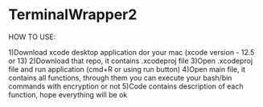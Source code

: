 # TerminalWrapper2

HOW TO USE:

1)Download xcode desktop application dor your mac (xcode version - 12.5 or 13)
2)Download that repo, it contains .xcodeproj file
3)Open .xcodeproj file and run application (cmd+R or using run button)
4)Open main file, it contains all functions, through them you can execute your bash/bin commands with encryption or not
5)Code contains description of each function, hope everything will be ok
